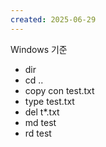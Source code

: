 ```yaml
---
created: 2025-06-29
---
```

Windows 기준
- dir
- cd ..
- copy con test.txt
- type test.txt
- del t*.txt
- md test
- rd test